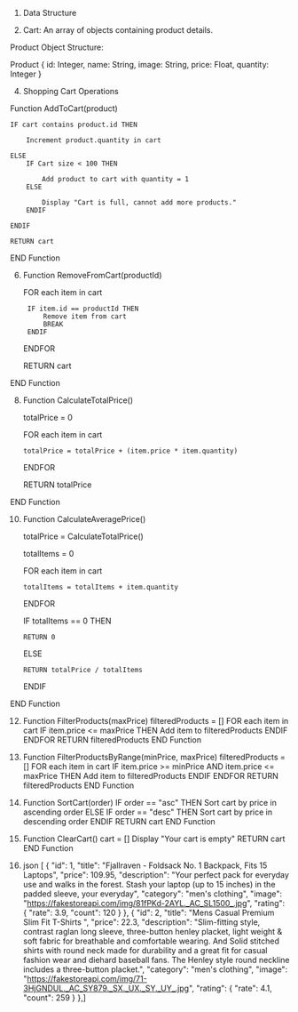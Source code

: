   1.   Data Structure

  2. Cart: An array of objects containing product details.

  Product Object Structure:


 Product {
    id: Integer,
    name: String,
    image: String,
    price: Float,
    quantity: Integer
}



 4.  Shopping Cart Operations
  
Function AddToCart(product)

    IF cart contains product.id THEN
    
        Increment product.quantity in cart
        
    ELSE
        IF Cart size < 100 THEN
        
            Add product to cart with quantity = 1
        ELSE
        
            Display "Cart is full, cannot add more products."
        ENDIF
        
    ENDIF
    
    RETURN cart
    
END Function 


 
6. Function RemoveFromCart(productId)
   
    FOR each item in cart
   
        IF item.id == productId THEN
            Remove item from cart
            BREAK
        ENDIF
   
    ENDFOR
   
    RETURN cart
   
END Function
 
 8. Function CalculateTotalPrice()

    totalPrice = 0
    
    FOR each item in cart
    
        totalPrice = totalPrice + (item.price * item.quantity)
    ENDFOR
    
    RETURN totalPrice
    
END Function

10. Function CalculateAveragePrice()

    totalPrice = CalculateTotalPrice()
    
    totalItems = 0
    
    FOR each item in cart
    
        totalItems = totalItems + item.quantity
    ENDFOR
    
    IF totalItems == 0 THEN
    
        RETURN 0
    ELSE
    
        RETURN totalPrice / totalItems
    ENDIF
    
END Function

12. Function FilterProducts(maxPrice)
    filteredProducts = []
    FOR each item in cart
        IF item.price <= maxPrice THEN
            Add item to filteredProducts
        ENDIF
    ENDFOR
    RETURN filteredProducts
END Function
 
13. Function FilterProductsByRange(minPrice, maxPrice)
    filteredProducts = []
    FOR each item in cart
        IF item.price >= minPrice AND item.price <= maxPrice THEN
            Add item to filteredProducts
        ENDIF
    ENDFOR
    RETURN filteredProducts
END Function

14. Function SortCart(order)
    IF order == "asc" THEN
        Sort cart by price in ascending order
    ELSE IF order == "desc" THEN
        Sort cart by price in descending order
    ENDIF
    RETURN cart
END Function

15. Function ClearCart()
    cart = []
    Display "Your cart is empty"
    RETURN cart
END Function

16. json 
  [
  {
    "id": 1,
    "title": "Fjallraven - Foldsack No. 1 Backpack, Fits 15 Laptops",
    "price": 109.95,
    "description": "Your perfect pack for everyday use and walks in the forest. Stash your laptop (up to 15 inches) in the padded sleeve, your everyday",
    "category": "men's clothing",
    "image": "https://fakestoreapi.com/img/81fPKd-2AYL._AC_SL1500_.jpg",
    "rating": {
      "rate": 3.9,
      "count": 120
    }
  },
  {
    "id": 2,
    "title": "Mens Casual Premium Slim Fit T-Shirts ",
    "price": 22.3,
    "description": "Slim-fitting style, contrast raglan long sleeve, three-button henley placket, light weight & soft fabric for breathable and comfortable wearing. And Solid stitched shirts with round neck made for durability and a great fit for casual fashion wear and diehard baseball fans. The Henley style round neckline includes a three-button placket.",
    "category": "men's clothing",
    "image": "https://fakestoreapi.com/img/71-3HjGNDUL._AC_SY879._SX._UX._SY._UY_.jpg",
    "rating": {
      "rate": 4.1,
      "count": 259
    }
  },]
